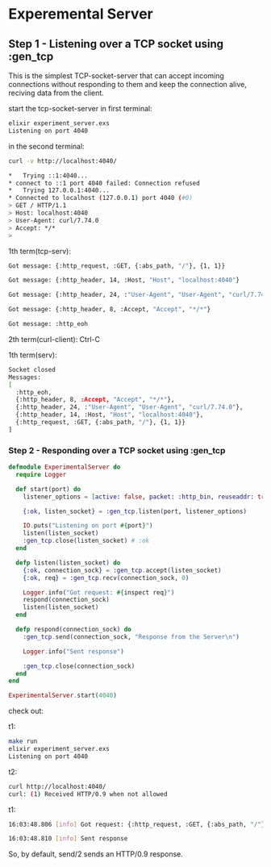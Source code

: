 # Experemental Server


## Step 1 - Listening over a TCP socket using :gen_tcp

This is the simplest TCP-socket-server that can accept incoming connections
without responding to them and keep the connection alive, reciving data from
the client.

start the tcp-socket-server in first terminal:
```sh
elixir experiment_server.exs
Listening on port 4040
```

in the second terminal:
```sh
curl -v http://localhost:4040/

*   Trying ::1:4040...
* connect to ::1 port 4040 failed: Connection refused
*   Trying 127.0.0.1:4040...
* Connected to localhost (127.0.0.1) port 4040 (#0)
> GET / HTTP/1.1
> Host: localhost:4040
> User-Agent: curl/7.74.0
> Accept: */*
>
```

1th term(tcp-serv):

```sh
Got message: {:http_request, :GET, {:abs_path, "/"}, {1, 1}}

Got message: {:http_header, 14, :Host, "Host", "localhost:4040"}

Got message: {:http_header, 24, :"User-Agent", "User-Agent", "curl/7.74.0"}

Got message: {:http_header, 8, :Accept, "Accept", "*/*"}

Got message: :http_eoh
```

2th term(curl-client):
Ctrl-C

1th term(serv):
```sh
Socket closed
Messages:
[
  :http_eoh,
  {:http_header, 8, :Accept, "Accept", "*/*"},
  {:http_header, 24, :"User-Agent", "User-Agent", "curl/7.74.0"},
  {:http_header, 14, :Host, "Host", "localhost:4040"},
  {:http_request, :GET, {:abs_path, "/"}, {1, 1}}
]
```


### Step 2 - Responding over a TCP socket using :gen_tcp

```elixir
defmodule ExperimentalServer do
  require Logger

  def start(port) do
    listener_options = [active: false, packet: :http_bin, reuseaddr: true]

    {:ok, listen_socket} = :gen_tcp.listen(port, listener_options)

    IO.puts("Listening on port #{port}")
    listen(listen_socket)
    :gen_tcp.close(listen_socket) # :ok
  end

  defp listen(listen_socket) do
    {:ok, connection_sock} = :gen_tcp.accept(listen_socket)
    {:ok, req} = :gen_tcp.recv(connection_sock, 0)

    Logger.info("Got request: #{inspect req}")
    respond(connection_sock)
    listen(listen_socket)
  end

  defp respond(connection_sock) do
    :gen_tcp.send(connection_sock, "Response from the Server\n")

    Logger.info("Sent response")

    :gen_tcp.close(connection_sock)
  end
end

ExperimentalServer.start(4040)
```

check out:

t1:
```sh
make run
elixir experiment_server.exs
Listening on port 4040
```

t2:
```sh
curl http://localhost:4040/
curl: (1) Received HTTP/0.9 when not allowed
```

t1:
```sh
16:03:48.806 [info] Got request: {:http_request, :GET, {:abs_path, "/"}, {1, 1}}

16:03:48.810 [info] Sent response
```

So, by default, send/2 sends an HTTP/0.9 response.



